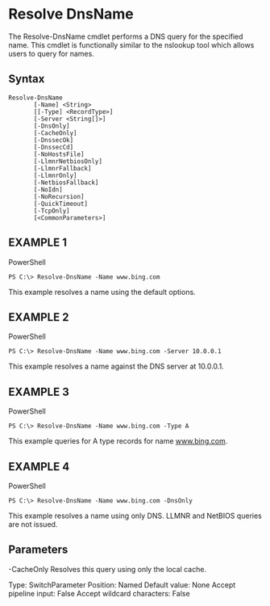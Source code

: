 
# Resolve DnsName

The Resolve-DnsName cmdlet performs a DNS query for the specified name. This cmdlet is functionally similar to the nslookup tool which allows users to query for names.

Syntax
--
```
Resolve-DnsName
       [-Name] <String>
       [[-Type] <RecordType>]
       [-Server <String[]>]
       [-DnsOnly]
       [-CacheOnly]
       [-DnssecOk]
       [-DnssecCd]
       [-NoHostsFile]
       [-LlmnrNetbiosOnly]
       [-LlmnrFallback]
       [-LlmnrOnly]
       [-NetbiosFallback]
       [-NoIdn]
       [-NoRecursion]
       [-QuickTimeout]
       [-TcpOnly]
       [<CommonParameters>]
  ```

EXAMPLE 1
--
PowerShell
```
PS C:\> Resolve-DnsName -Name www.bing.com
```
This example resolves a name using the default options.

EXAMPLE 2
--
PowerShell

```
PS C:\> Resolve-DnsName -Name www.bing.com -Server 10.0.0.1
```

This example resolves a name against the DNS server at 10.0.0.1.

EXAMPLE 3
--
PowerShell

```
PS C:\> Resolve-DnsName -Name www.bing.com -Type A
```

This example queries for A type records for name www.bing.com.

EXAMPLE 4
--
PowerShell
```
PS C:\> Resolve-DnsName -Name www.bing.com -DnsOnly
```

This example resolves a name using only DNS. LLMNR and NetBIOS queries are not issued.

Parameters
--
-CacheOnly
Resolves this query using only the local cache.

Type:	SwitchParameter
Position:	Named
Default value:	None
Accept pipeline input:	False
Accept wildcard characters:	False
